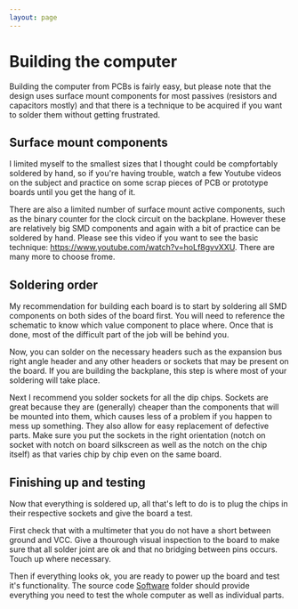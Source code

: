 ```yaml
---
layout: page
---
```


# Building the computer

Building the computer from PCBs is fairly easy, but please note that the design uses surface mount components for most passives (resistors and capacitors mostly) and that there is a technique to be acquired if you want to solder them without getting frustrated.

## Surface mount components

I limited myself to the smallest sizes that I thought could be compfortably soldered by hand, so if you're having trouble, watch a few Youtube videos on the subject and practice on some scrap pieces of PCB or prototype boards until you get the hang of it.

There are also a limited number of surface mount active components, such as the binary counter for the clock circuit on the backplane. However these are relatively big SMD components and again with a bit of practice can be soldered by hand. Please see this video if you want to see the basic technique: https://www.youtube.com/watch?v=hoLf8gvvXXU. There are many more to choose frome.

## Soldering order

My recommendation for building each board is to start by soldering all SMD components on both sides of the board first. You will need to reference the schematic to know which value component to place where. Once that is done, most of the difficult part of the job will be behind you.

Now, you can solder on the necessary headers such as the expansion bus right angle header and any other headers or sockets that may be present on the board. If you are building the backplane, this step is where most of your soldering will take place.

Next I recommend you solder sockets for all the dip chips. Sockets are great because they are (generally) cheaper than the components that will be mounted into them, which causes less of a problem if you happen to mess up something. They  also allow for easy replacement of defective parts. Make sure you put the sockets in the right orientation (notch on socket with notch on board silkscreen as well as the notch on the chip itself) as that varies chip by chip even on the same board.

## Finishing up and testing

Now that everything is soldered up, all that's left to do is to plug the chips in their respective sockets and give the board a test.

First check that with a multimeter that you do not have a short between ground and VCC. Give a thourough visual inspection to the board to make sure that all solder joint are ok and that no bridging between pins occurs. Touch up where necessary.

Then if everything looks ok, you are ready to power up the board and test it's functionality. The source code [Software](https://gitlab.com/planck-6502/planck-6502/-/tree/master/Software) folder should provide everything you need to test the whole computer as well as individual parts.

